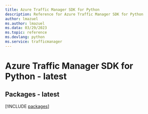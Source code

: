 ```yaml
---
title: Azure Traffic Manager SDK for Python
description: Reference for Azure Traffic Manager SDK for Python
author: lmazuel
ms.author: lmazuel
ms.data: 03/29/2023
ms.topic: reference
ms.devlang: python
ms.service: trafficmanager
---
```

# Azure Traffic Manager SDK for Python - latest
## Packages - latest
[!INCLUDE [packages](traffic-manager-index.md)]